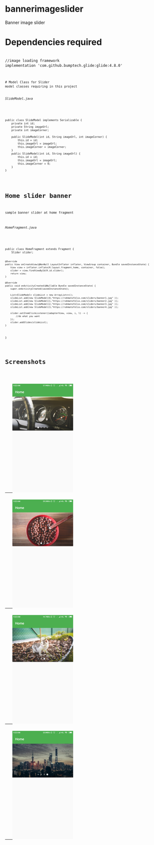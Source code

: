 # bannerimageslider
Banner image slider 

# Dependencies required
<pre><code>
//image loading framework
implementation 'com.github.bumptech.glide:glide:4.8.0'
<pre><code>

# Model Class for Slider
model classes requiring in this project

<h6>SlideModel.java</h6>
<pre><code>
public class SlideModel implements Serializable {
    private int id;
    private String imageUrl;
    private int imageCorner;

    public SlideModel(int id, String imageUrl, int imageCorner) {
        this.id = id;
        this.imageUrl = imageUrl;
        this.imageCorner = imageCorner;
    }
    public SlideModel(int id, String imageUrl) {
        this.id = id;
        this.imageUrl = imageUrl;
        this.imageCorner = 0;
    }
}
</code></pre>

# Home slider banner 
sample banner slider at home fragment

<h6>HomeFragment.java</h6>
<pre><code>
public class HomeFragment extends Fragment {
    Slider slider;

    @Override
    public View onCreateView(@NonNull LayoutInflater inflater, ViewGroup container, Bundle savedInstanceState) {
        View view = inflater.inflate(R.layout.fragment_home, container, false);
        slider = view.findViewById(R.id.slider);
        return view;
    }

    @Override
    public void onActivityCreated(@Nullable Bundle savedInstanceState) {
        super.onActivityCreated(savedInstanceState);

        List<SlideModel> slideList = new ArrayList<>();
        slideList.add(new SlideModel(0,"https://rahmatofolio.com/sliders/banner1.jpg" ));
        slideList.add(new SlideModel(1,"https://rahmatofolio.com/sliders/banner2.jpg" ));
        slideList.add(new SlideModel(2,"https://rahmatofolio.com/sliders/banner3.jpg" ));
        slideList.add(new SlideModel(3,"https://rahmatofolio.com/sliders/banner4.jpg" ));

        slider.setItemClickListener((adapterView, view, i, l) -> {
            //do what you want
        });
        slider.addSlides(slideList);
    }
}
</code></pre>

# Screenshots
<p> 
<a target="_blank" href="https://raw.githubusercontent.com/rahmatofolio/bannerimageslider/master/screenshots/Screenshot_1.png">
	<img src="https://raw.githubusercontent.com/rahmatofolio/bannerimageslider/master/screenshots/Screenshot_1.png" alt="alt text" width="200" style="max-width:100%;">
</a>
<a target="_blank" href="https://raw.githubusercontent.com/rahmatofolio/bannerimageslider/master/screenshots/Screenshot_2.png">
	<img src="https://raw.githubusercontent.com/rahmatofolio/bannerimageslider/master/screenshots/Screenshot_2.png" alt="alt text" width="200" style="max-width:100%;">
</a>
<a target="_blank" href="https://raw.githubusercontent.com/rahmatofolio/bannerimageslider/master/screenshots/Screenshot_3.png">
	<img src="https://raw.githubusercontent.com/rahmatofolio/bannerimageslider/master/screenshots/Screenshot_3.png" alt="alt text" width="200" style="max-width:100%;">
</a>
<a target="_blank" href="https://raw.githubusercontent.com/rahmatofolio/bannerimageslider/master/screenshots/Screenshot_4.png">
	<img src="https://raw.githubusercontent.com/rahmatofolio/bannerimageslider/master/screenshots/Screenshot_4.png" alt="alt text" width="200" style="max-width:100%;">
</a>
</p>
